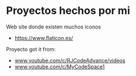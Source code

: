 # Proyectos hechos por mi

Web site donde existen muchos iconos
- https://www.flaticon.es/

Proyecto got it from:
- www.youtube.com/c/RJCodeAdvance/videos
- www.youtube.com/c/MyCodeSpace1

